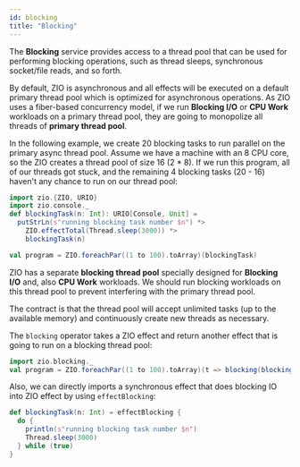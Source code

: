 ```yaml
---
id: blocking 
title: "Blocking"
---
```


The **Blocking** service provides access to a thread pool that can be used for performing
blocking operations, such as thread sleeps, synchronous socket/file reads, and so forth. 

By default, ZIO is asynchronous and all effects will be executed on a default primary thread pool which is optimized for asynchronous operations. As ZIO uses a fiber-based concurrency model, if we run **Blocking I/O** or **CPU Work** workloads on a primary thread pool, they are going to monopolize all threads of **primary thread pool**.

In the following example, we create 20 blocking tasks to run parallel on the primary async thread pool. Assume we have a machine with an 8 CPU core, so the ZIO creates a thread pool of size 16 (2 * 8). If we run this program, all of our threads got stuck, and the remaining 4 blocking tasks (20 - 16) haven't any chance to run on our thread pool:

```scala mdoc:silent
import zio.{ZIO, URIO}
import zio.console._
def blockingTask(n: Int): URIO[Console, Unit] =
  putStrLn(s"running blocking task number $n") *>
    ZIO.effectTotal(Thread.sleep(3000)) *>
    blockingTask(n)

val program = ZIO.foreachPar((1 to 100).toArray)(blockingTask)
```

ZIO has a separate **blocking thread pool** specially designed for **Blocking I/O** and, also **CPU Work** workloads. We should run blocking workloads on this thread pool to prevent interfering with the primary thread pool.

The contract is that the thread pool will accept unlimited tasks (up to the available memory)
and continuously create new threads as necessary.

The `blocking` operator takes a ZIO effect and return another effect that is going to run on a blocking thread pool:

```scala mdoc:invisible:nest
import zio.blocking._
val program = ZIO.foreachPar((1 to 100).toArray)(t => blocking(blockingTask(t)))
```

Also, we can directly imports a synchronous effect that does blocking IO into ZIO effect by using `effectBlocking`:

```scala mdoc:silent:nest
def blockingTask(n: Int) = effectBlocking {
  do {
    println(s"running blocking task number $n")
    Thread.sleep(3000) 
  } while (true)
}
```
